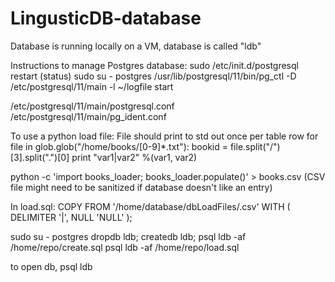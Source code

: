 # LingusticDB-database
Database is running locally on a VM, database is called "ldb"

Instructions to manage Postgres database:
sudo /etc/init.d/postgresql restart (status)
sudo su - postgres
/usr/lib/postgresql/11/bin/pg_ctl -D /etc/postgresql/11/main -l ~/logfile start

/etc/postgresql/11/main/postgresql.conf
/etc/postgresql/11/main/pg_ident.conf

To use a python load file:
File should print to std out once per table row
for file in glob.glob("/home/books/[0-9]*.txt"):
	bookid = file.split("/")[3].split(".")[0]
	print "var1|var2" %(var1, var2)

python -c 'import books_loader; books_loader.populate()' > books.csv
(CSV file might need to be sanitized if database doesn't like an entry)

In load.sql:
COPY <TableName>
FROM '/home/database/dbLoadFiles/<file>.csv'
WITH
(
		DELIMITER '|',
		NULL 'NULL'
);

sudo su - postgres
dropdb ldb; createdb ldb; psql ldb -af /home/repo/create.sql
psql ldb -af /home/repo/load.sql

to open db, psql ldb